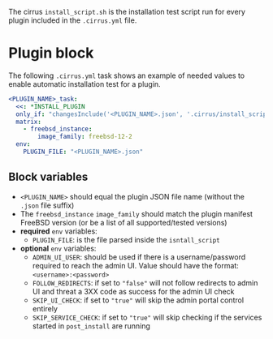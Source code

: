 The cirrus `install_script.sh` is the installation test script run for every plugin included in the `.cirrus.yml` file.

# Plugin block
The following `.cirrus.yml` task shows an example of needed values to enable automatic installation test for a plugin.

```yaml
<PLUGIN_NAME>_task:
  <<: *INSTALL_PLUGIN
  only_if: "changesInclude('<PLUGIN_NAME>.json', '.cirrus/install_script.sh')"
  matrix:
    - freebsd_instance:
        image_family: freebsd-12-2
  env:
    PLUGIN_FILE: "<PLUGIN_NAME>.json"
```

## Block variables
*  `<PLUGIN_NAME>` should equal the plugin JSON file name (without the `.json` file suffix)
* The `freebsd_instance` `image_family` should match the plugin manifest FreeBSD version (or be a list of all supported/tested versions)
* **required** `env` variables:
  * `PLUGIN_FILE`: is the file parsed inside the `isntall_script`
* **optional** `env` variables:  
  * `ADMIN_UI_USER`: should be used if there is a username/password required to reach the admin UI. Value should have the format: `<username>:<password>`
  * `FOLLOW_REDIRECTS`: if set to `"false"` will not follow redirects to admin UI and threat a 3XX code as success for the admin UI check
  * `SKIP_UI_CHECK`: if set to `"true"` will skip the admin portal control entirely
  * `SKIP_SERVICE_CHECK`: if set to `"true"` will skip checking if the services started in `post_install` are running 


